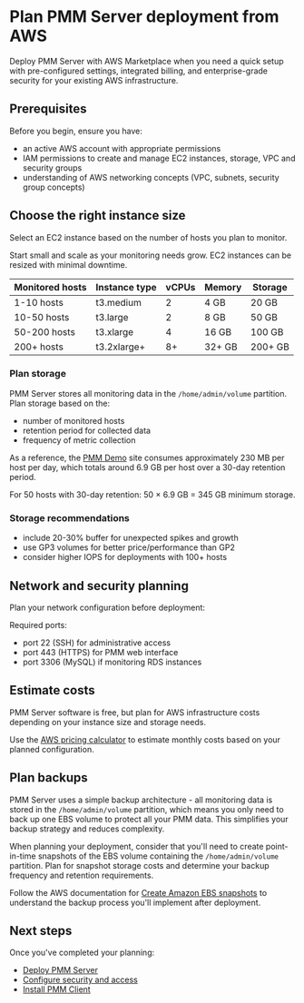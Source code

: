 # Plan PMM Server deployment from AWS

Deploy PMM Server with AWS Marketplace when you need a quick setup with pre-configured settings, integrated billing, and enterprise-grade security for your existing AWS infrastructure.

## Prerequisites

Before you begin, ensure you have:

- an active AWS account with appropriate permissions
- IAM permissions to create and manage EC2 instances, storage, VPC and security groups
- understanding of AWS networking concepts (VPC, subnets, security group concepts)

## Choose the right instance size

Select an EC2 instance based on the number of hosts you plan to monitor. 

Start small and scale as your monitoring needs grow. EC2 instances can be resized with minimal downtime.

| Monitored hosts | Instance type | vCPUs | Memory | Storage |
|----------------|---------------|-------|--------|---------|
| 1-10 hosts     | t3.medium     | 2     | 4 GB   | 20 GB   |
| 10-50 hosts    | t3.large      | 2     | 8 GB   | 50 GB   |
| 50-200 hosts   | t3.xlarge     | 4     | 16 GB  | 100 GB  |
| 200+ hosts     | t3.2xlarge+   | 8+    | 32+ GB | 200+ GB |

### Plan storage 

PMM Server stores all monitoring data in the `/home/admin/volume` partition. Plan storage based on the:

- number of monitored hosts
- retention period for collected data
- frequency of metric collection

As a reference, the [PMM Demo](https://pmmdemo.percona.com/) site consumes approximately 230 MB per host per day, which totals around 6.9 GB per host over a 30-day retention period.

For 50 hosts with 30-day retention: 50 × 6.9 GB = 345 GB minimum storage. 

### Storage recommendations

- include 20-30% buffer for unexpected spikes and growth
- use GP3 volumes for better price/performance than GP2
- consider higher IOPS for deployments with 100+ hosts

## Network and security planning

Plan your network configuration before deployment:

Required ports:

- port 22 (SSH) for administrative access
- port 443 (HTTPS) for PMM web interface
- port 3306 (MySQL) if monitoring RDS instances

## Estimate costs

PMM Server software is free, but plan for AWS infrastructure costs depending on your instance size and storage needs.

Use the [AWS pricing calculator](https://calculator.aws/#/) to estimate monthly costs based on your planned configuration.

## Plan backups

PMM Server uses a simple backup architecture - all monitoring data is stored in the `/home/admin/volume` partition, which means you only need to back up one EBS volume to protect all your PMM data. This simplifies your backup strategy and reduces complexity.

When planning your deployment, consider that you'll need to create point-in-time snapshots of the EBS volume containing the `/home/admin/volume` partition. Plan for snapshot storage costs and determine your backup frequency and retention requirements.

Follow the AWS documentation for [Create Amazon EBS snapshots](https://docs.aws.amazon.com/AWSEC2/latest/UserGuide/ebs-creating-snapshot.html) to understand the backup process you'll implement after deployment.

## Next steps

Once you've completed your planning:

- [Deploy PMM Server](../aws/deploy_aws.md) 
- [Configure security and access](../aws/configure_aws.md) 
- [Install PMM Client](../../../install-pmm-client/index.md)